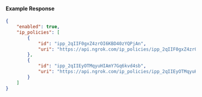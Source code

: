 <!-- Code generated for API Clients. DO NOT EDIT. -->

#### Example Response

```json
{
	"enabled": true,
	"ip_policies": [
		{
			"id": "ipp_2qIIF0gxZ4zrOI6KBD40zYQPjAn",
			"uri": "https://api.ngrok.com/ip_policies/ipp_2qIIF0gxZ4zrOI6KBD40zYQPjAn"
		},
		{
			"id": "ipp_2qIIEyOTMqyuHIAmY7Gq6kvd4sb",
			"uri": "https://api.ngrok.com/ip_policies/ipp_2qIIEyOTMqyuHIAmY7Gq6kvd4sb"
		}
	]
}
```
